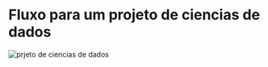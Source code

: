# Fluxo para um projeto de ciencias de dados

![prjeto de ciencias de dados](https://i.imgur.com/PJfKjEf.png)
